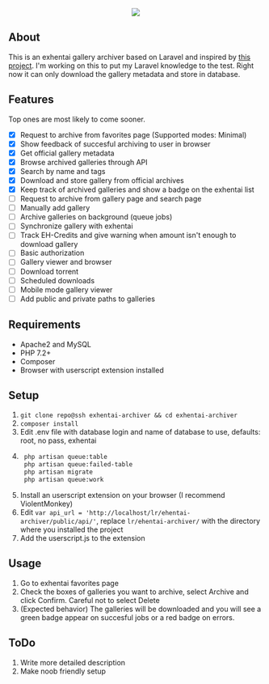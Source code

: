 <p align="center"><img src="https://i.kym-cdn.com/photos/images/newsfeed/001/516/619/f59.png"></p>

## About
This is an exhentai gallery archiver based on Laravel and inspired by [this project](https://github.com/Sn0wCrack/ExHen-Archive). I'm working on this to put my Laravel knowledge to the test. Right now it can only download the gallery metadata and store in database. 

## Features
Top ones are most likely to come sooner.

- [x] Request to archive from favorites page (Supported modes: Minimal)
- [x] Show feedback of succesful archiving to user in browser 
- [x] Get official gallery metadata 
- [x] Browse archived galleries through API
- [x] Search by name and tags 
- [x] Download and store gallery from official archives
- [x] Keep track of archived galleries and show a badge on the exhentai list
- [ ] Request to archive from gallery page and search page 
- [ ] Manually add gallery
- [ ] Archive galleries on background (queue jobs)
- [ ] Synchronize gallery with exhentai
- [ ] Track EH-Credits and give warning when amount isn't enough to download gallery
- [ ] Basic authorization
- [ ] Gallery viewer and browser
- [ ] Download torrent
- [ ] Scheduled downloads
- [ ] Mobile mode gallery viewer
- [ ] Add public and private paths to galleries

## Requirements
- Apache2 and MySQL
- PHP 7.2+
- Composer
- Browser with userscript extension installed

## Setup
1. `git clone repo@ssh exhentai-archiver && cd exhentai-archiver`
2. `composer install`
3. Edit .env file with database login and name of database to use, defaults: root, no pass, exhentai
4. ```bash
	php artisan queue:table 
	php artisan queue:failed-table
	php artisan migrate
	php artisan queue:work
	```
5. Install an userscript extension on your browser (I recommend ViolentMonkey)
6. Edit `var api_url = 'http://localhost/lr/ehentai-archiver/public/api/'`, replace `lr/ehentai-archiver/` with the directory where you installed the project
7. Add the userscript.js to the extension

## Usage
1. Go to exhentai favorites page
2. Check the boxes of galleries you want to archive, select Archive and click Confirm. Careful not to select Delete
3. (Expected behavior) The galleries will be downloaded and you will see a green badge appear on succesful jobs or a red badge on errors.

## ToDo
1. Write more detailed description
2. Make noob friendly setup